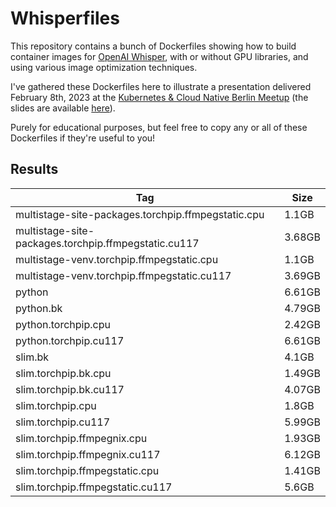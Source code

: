 # Whisperfiles

This repository contains a bunch of Dockerfiles showing how to build
container images for [OpenAI Whisper][whisper], with or without GPU
libraries, and using various image optimization techniques.

I've gathered these Dockerfiles here to illustrate a presentation
delivered February 8th, 2023 at the [Kubernetes & Cloud Native Berlin Meetup][meetup]
(the slides are available [here][slides]).

Purely for educational purposes, but feel free to copy any or all of
these Dockerfiles if they're useful to you!

[meetup]: https://www.meetup.com/berlin-kubernetes-meetup/events/291177583/
[slides]: https://docs.google.com/presentation/d/1wQK0kXQ5Maz7EQYGjZIJ8pBfDVoQ77B1_EWGn_NTbpc
[whisper]: https://github.com/openai/whisper

## Results

<!--
{
echo '| Tag | Size |'
echo '|-----|------|'
docker images whisper --format '| {{ .Tag }} | {{ .Size }} |'
} >> README.md
-->

| Tag | Size |
|-----|------|
| multistage-site-packages.torchpip.ffmpegstatic.cpu | 1.1GB |
| multistage-site-packages.torchpip.ffmpegstatic.cu117 | 3.68GB |
| multistage-venv.torchpip.ffmpegstatic.cpu | 1.1GB |
| multistage-venv.torchpip.ffmpegstatic.cu117 | 3.69GB |
| python | 6.61GB |
| python.bk | 4.79GB |
| python.torchpip.cpu | 2.42GB |
| python.torchpip.cu117 | 6.61GB |
| slim.bk | 4.1GB |
| slim.torchpip.bk.cpu | 1.49GB |
| slim.torchpip.bk.cu117 | 4.07GB |
| slim.torchpip.cpu | 1.8GB |
| slim.torchpip.cu117 | 5.99GB |
| slim.torchpip.ffmpegnix.cpu | 1.93GB |
| slim.torchpip.ffmpegnix.cu117 | 6.12GB |
| slim.torchpip.ffmpegstatic.cpu | 1.41GB |
| slim.torchpip.ffmpegstatic.cu117 | 5.6GB |
